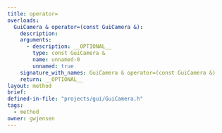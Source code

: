 ```yaml
---
title: operator=
overloads:
  GuiCamera & operator=(const GuiCamera &):
    description:
    arguments:
      - description: __OPTIONAL__
        type: const GuiCamera &
        name: unnamed-0
        unnamed: true
    signature_with_names: GuiCamera & operator=(const GuiCamera &)
    return: __OPTIONAL__
layout: method
brief:
defined-in-file: "projects/gui/GuiCamera.h"
tags:
  - method
owner: gwjensen
---
```

